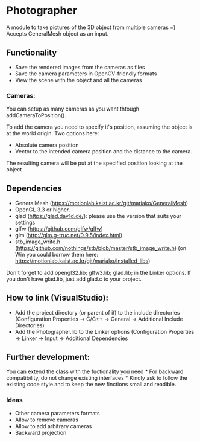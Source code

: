 # Photographer 

A module to take pictures of the 3D object from multiple cameras =) Accepts GeneralMesh object as an input. 

## Functionality
* Save the rendered images from the cameras as files
* Save the camera parameters in OpenCV-friendly formats
* View the scene with the object and all the cameras

### Cameras: 
You can setup as many cameras as you want thtough addCameraToPosition(). 

To add the camera you need to specify it's position, assuming the object is at the world origin. Two options here:
* Absolute camera position
* Vector to the intended camera position and the distance to the camera. 

The resulting camera will be put at the specified position looking at the object

## Dependencies
* GeneralMesh (https://motionlab.kaist.ac.kr/git/mariako/GeneralMesh) 
* OpenGL 3.3 or higher.
* glad (https://glad.dav1d.de/): please use the version that suits your settings
* glfw (https://github.com/glfw/glfw)
* glm (http://glm.g-truc.net/0.9.5/index.html)
* stb_image_write.h (https://github.com/nothings/stb/blob/master/stb_image_write.h)
(on Win you could borrow them here: https://motionlab.kaist.ac.kr/git/mariako/Installed_libs)

Don't forget to add opengl32.lib; glfw3.lib; glad.lib; in the Linker options. If you don't have glad.lib, just add glad.c to your project. 


## How to link (VisualStudio):
* Add the project directory (or parent of it) to the include directories 
         (Configuration Properties -> C/C++ -> General -> Additional Include Directories)
* Add the Photographer.lib to the Linker options (Configuration Properties -> Linker -> Input -> Additional Dependencies

## Further development: 
You can extend the class with the fuctionality you need
     * For backward compatibility, do not change existing interfaces
     * Kindly ask to follow the existing code style and to keep the new finctions small and readible. 
	 
### Ideas
* Other camera parameters formats
* Allow to remove cameras
* Allow to add arbitrary cameras
* Backward projection